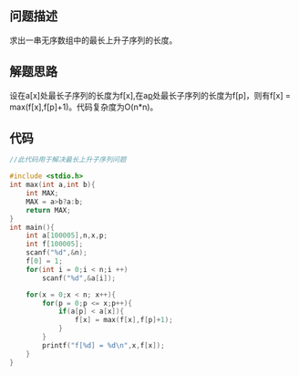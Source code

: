 ## 问题描述
求出一串无序数组中的最长上升子序列的长度。

## 解题思路
设在a[x]处最长子序列的长度为f[x],在a[p](p<x)处最长子序列的长度为f[p]，则有f[x] = max(f[x],f[p]+1)。代码复杂度为O(n*n)。

## 代码
```cpp
//此代码用于解决最长上升子序列问题

#include <stdio.h>
int max(int a,int b){
	int MAX;
	MAX = a>b?a:b;
	return MAX;
}
int main(){
	int a[100005],n,x,p;
	int f[100005];
	scanf("%d",&n);
	f[0] = 1;
	for(int i = 0;i < n;i ++)
		scanf("%d",&a[i]);

	for(x = 0;x < n; x++){
		for(p = 0;p <= x;p++){
			if(a[p] < a[x]){
				f[x] = max(f[x],f[p]+1);
			}
		}
		printf("f[%d] = %d\n",x,f[x]);
	}
}

```
